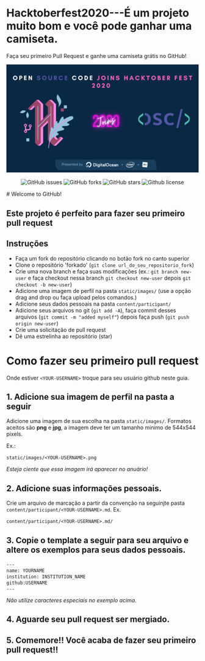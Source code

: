 # Hacktoberfest2020---É um projeto muito bom e você pode ganhar uma camiseta.

Faça seu primeiro Pull Request e ganhe uma camiseta grátis no GitHub!

![Hacktoberfest 2020](osc_hacktoberfest2020.png)


<p align="center">
   <img alt="GitHub issues" src="https://img.shields.io/github/issues/OpenSouceCode/Hacktoberfest2020"></a>
   <img alt="GitHub forks" src="https://img.shields.io/github/issues/OpenSouceCode/Hacktoberfest2020"></a>
   <img alt="GitHub stars" src="https://img.shields.io/github/stars/OpenSouceCode/Hacktoberfest2020"></a>
   <img alt="Github license" src="https://img.shields.io/github/license/OpenSouceCode/Hacktoberfest2020"></a>
</p>
# Welcome to GitHub!

## Este projeto é perfeito para fazer seu primeiro pull request

## Instruções

- Faça um fork do repositório clicando no botão fork no canto superior
- Clone o repositório 'forkado' (`git clone url_do_seu_repositorio_fork`)
- Crie uma nova branch e faça suas modificações (ex.: `git branch new-user` e faça checkout nessa branch `git checkout new-user` depois `git checkout -b new-user`)
- Adicione uma imagem de perfil na pasta `static/images/` (use a opção drag and drop ou faça upload pelos comandos.)
- Adicione seus dados pessoais na pasta `content/participant/`
- Adicione seus arquivos no git (`git add -A`), faça commit desses arquivos (`git commit -m "added myself"`) depois faça push (`git push origin new-user`)
- Crie uma solicitação de pull request
- Dê uma estrelinha ao repositório (star)

# Como fazer seu primeiro pull request

Onde estiver `<YOUR-USERNAME>` troque para seu usuário github neste guia.

## 1. Adicione sua imagem de perfil na pasta a seguir

Adicione uma imagem de sua escolha na pasta `static/images/`. Formatos aceitos são **png** e **jpg**, a imagem deve ter um tamanho minimo de 544x544 pixels. 

Ex.:
```
static/images/<YOUR-USERNAME>.png
```

_Esteja ciente que essa imagem irá aparecer no anuário!_

## 2. Adicione suas informações pessoais.

Crie um arquivo de marcação a partir da convenção na seguinjte pasta `content/participant/<YOUR-USERNAME>.md`. Ex.

```
content/participant/<YOUR-USERNAME>.md/
```

## 3. Copie o template a seguir para seu arquivo e altere os exemplos para seus dados pessoais.

```
---
name: YOURNAME
institution: INSTITUTION_NAME
github:USERNAME
---
```

_Não utilize caracteres especiais no exemplo acima._

## 4. Aguarde seu pull request ser mergiado.

## 5. Comemore!! Você acaba de fazer seu primeiro pull request!!
